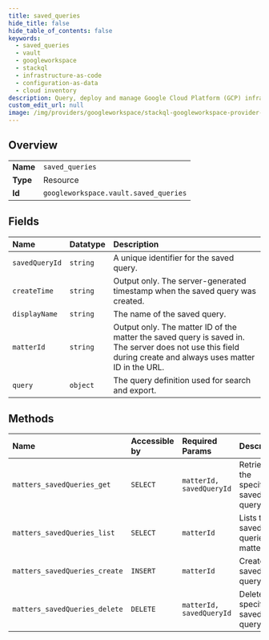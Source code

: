 ```yaml
---
title: saved_queries
hide_title: false
hide_table_of_contents: false
keywords:
  - saved_queries
  - vault
  - googleworkspace    
  - stackql
  - infrastructure-as-code
  - configuration-as-data
  - cloud inventory
description: Query, deploy and manage Google Cloud Platform (GCP) infrastructure and resources using SQL
custom_edit_url: null
image: /img/providers/googleworkspace/stackql-googleworkspace-provider-featured-image.png
---
```

  
    

## Overview
<table><tbody>
<tr><td><b>Name</b></td><td><code>saved_queries</code></td></tr>
<tr><td><b>Type</b></td><td>Resource</td></tr>
<tr><td><b>Id</b></td><td><code>googleworkspace.vault.saved_queries</code></td></tr>
</tbody></table>

## Fields
| Name | Datatype | Description |
|:-----|:---------|:------------|
| `savedQueryId` | `string` | A unique identifier for the saved query. |
| `createTime` | `string` | Output only. The server-generated timestamp when the saved query was created. |
| `displayName` | `string` | The name of the saved query. |
| `matterId` | `string` | Output only. The matter ID of the matter the saved query is saved in. The server does not use this field during create and always uses matter ID in the URL. |
| `query` | `object` | The query definition used for search and export. |
## Methods
| Name | Accessible by | Required Params | Description |
|:-----|:--------------|:----------------|:------------|
| `matters_savedQueries_get` | `SELECT` | `matterId, savedQueryId` | Retrieves the specified saved query. |
| `matters_savedQueries_list` | `SELECT` | `matterId` | Lists the saved queries in a matter. |
| `matters_savedQueries_create` | `INSERT` | `matterId` | Creates a saved query. |
| `matters_savedQueries_delete` | `DELETE` | `matterId, savedQueryId` | Deletes the specified saved query. |
